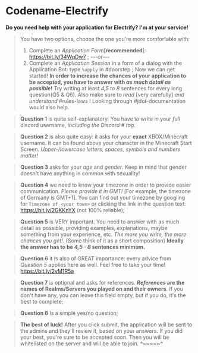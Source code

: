 # Codename-Electrify
**Do you need help with your application for Electrify? I'm at your service!**
> You have two options, choose the one you're more comfortable with:
> 1) Complete an *Application Form*[__recommended__]: https://bit.ly/34WqDw7 ;
> *---or---*
> 2) Complete an *Application Session* in a form of a dialog with the Application Bot: type `%apply` in #doorstep ;
Now we can get started! __In order to increase the chances of your application to be accepted, you have to answer with *as much detail as possible*!__ Try writing at least *4,5 to 8* sentences for every long question(Q5 & Q6). Also make sure to *read* [very carefully] *and understand* #rules-laws ! Looking through #jdot-documentation would also help.

> **Question 1** 
is quite self-explanatory. You have to write in your *full* discord username, *including the Discord # tag*.

> **Question 2** 
is also quite easy: it asks for your __exact__ XBOX/Minecraft username. It can be found above your character in the Minecraft Start Screen. *Upper-/lowercase letters, spaces, symbols and numbers matter!*

> **Question 3** 
asks for your *age* and *gender*. Keep in mind that gender doesn't have anything in common with sexuality!

> **Question 4** 
we need to know your timezone in order to provide easier communication. *Please provide it in GMT!* [For example, the timezone of Germany is GMT+1]. You can find out your timezone by googling for  `Timezone of <your town>` or clicking the link in the question text: https://bit.ly/2GKKnYX (not 100% reliable);

> **Question 5** 
is VERY important. You need to answer with as much detail as possible, providing examples, explanations, maybe something from your experience, etc. *The more you write, the more chances you get!*. (Some think of it as a short composition) __Ideally the answer has to be *4,5 - 8* sentences minimum.__

> **Question 6** 
it is also of GREAT importance: every advice from *Question 5* applies here as well. Feel free to take your time! https://bit.ly/2vM1R5a

> **Question 7** is optional and asks for references. __*References* are the names of Realms/Servers you played on and their owners__. If you don't have any, you can leave this field empty, but if you do, it's the best to complete;

> **Question 8** Is a simple yes/no question;

> **The best of luck!** After you click submit, the application will be sent to the admins and they'll review it, based on your answers. If you did your best, you're sure to be accepted soon. Then you will be whitelisted on the server and will be able to join. ***^~~~~~^***
